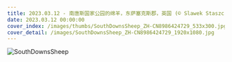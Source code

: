 ```yaml
---
title: 2023.03.12 - 南唐斯国家公园的绵羊，东萨塞克斯郡，英国 (© Slawek Staszczuk/Alamy)
date: 2023.03.12 00:00:00
cover_index: /images/thumbs/SouthDownsSheep_ZH-CN8986424729_533x300.jpg
cover_detail: /images/SouthDownsSheep_ZH-CN8986424729_1920x1080.jpg
---
```


![SouthDownsSheep](/images/SouthDownsSheep_ZH-CN8986424729_1920x1080.jpg)

